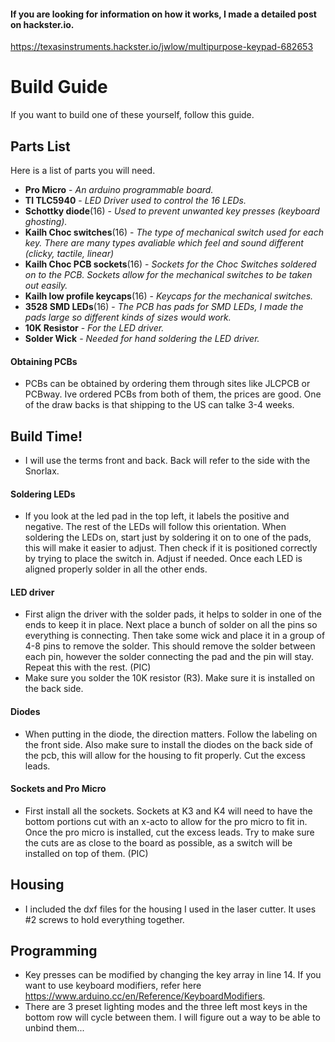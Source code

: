 
<h4> If you are looking for information on how it works, I made a detailed post on hackster.io. </h4> 

https://texasinstruments.hackster.io/jwlow/multipurpose-keypad-682653

<h1> Build Guide </h1>
If you want to build one of these yourself, follow this guide.

<h2> Parts List </h2>

  Here is a list of parts you will need.
  * __Pro Micro__ - _An arduino programmable board._
  * __TI TLC5940__ - _LED Driver used to control the 16 LEDs._
  * __Schottky diode__(16) - _Used to prevent unwanted key presses (keyboard ghosting)._
  * __Kailh Choc switches__(16) - _The type of mechanical switch used for each key. There are many types avaliable which feel and sound different (clicky, tactile, linear)_
  * __Kailh Choc PCB sockets__(16) - _Sockets for the Choc Switches soldered on to the PCB. Sockets allow for the mechanical switches to be taken out easily._
  * __Kailh low profile keycaps__(16) - _Keycaps for the mechanical switches._
  * __3528 SMD LEDs__(16) - _The PCB has pads for SMD LEDs, I made the pads large so different kinds of sizes would work._
  * __10K Resistor__ - _For the LED driver._
  * __Solder Wick__ - _Needed for hand soldering the LED driver._
  
  <h4> Obtaining PCBs </h4>
  
* PCBs can be obtained by ordering them through sites like JLCPCB or PCBway. Ive ordered PCBs from both of them, the prices are good. One of the draw backs is that shipping to the US can talke 3-4 weeks.
 
<h2> Build Time! </h2>

* I will use the terms front and back. Back will refer to the side with the Snorlax.

<h4> Soldering LEDs </h4>

* If you look at the led pad in the top left, it labels the positive and negative. The rest of the LEDs will follow this orientation. When soldering the LEDs on, start just by soldering it on to one of the pads, this will make it easier to adjust. Then check if it is positioned correctly by trying to place the switch in. Adjust if needed. Once each LED is aligned properly solder in all the other ends.
 
<h4> LED driver </h4>

* First align the driver with the solder pads, it helps to solder in one of the ends to keep it in place. Next place a bunch of solder on all the pins so everything is connecting. Then take some wick and place it in a group of 4-8 pins to remove the solder. This should remove the solder between each pin, however the solder connecting the pad and the pin will stay. Repeat this with the rest.
(PIC)
* Make sure you solder the 10K resistor (R3). Make sure it is installed on the back side.

<h4> Diodes </h4>

* When putting in the diode, the direction matters. Follow the labeling on the front side. Also make sure to install the diodes on the back side of the pcb, this will allow for the housing to fit properly. Cut the excess leads.

<h4> Sockets and Pro Micro </h4>

* First install all the sockets. Sockets at K3 and K4 will need to have the bottom portions cut with an x-acto to allow for the pro micro to fit in. Once the pro micro is installed, cut the excess leads. Try to make sure the cuts are as close to the board as possible, as a switch will be installed on top of them.
(PIC)

<h2> Housing </h2>

* I included the dxf files for the housing I used in the laser cutter. It uses #2 screws to hold everything together.

<h2> Programming </h2>

* Key presses can be modified by changing the key array in line 14. If you want to use keyboard modifiers, refer here https://www.arduino.cc/en/Reference/KeyboardModifiers.
* There are 3 preset lighting modes and the three left most keys in the bottom row will cycle between them. I will figure out a way to be able to unbind them...



